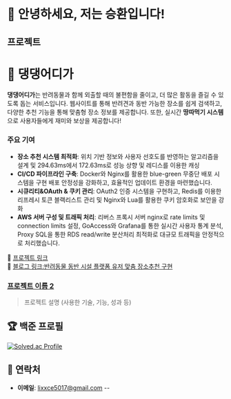 # 👋 안녕하세요, 저는 승환입니다!

##  프로젝트
# 🐾 댕댕어디가 

**댕댕어디가**는 반려동물과 함께 외출할 때의 불편함을 줄이고, 더 많은 활동을 즐길 수 있도록 돕는 서비스입니다. 웹사이트를 통해 반려견과 동반 가능한 장소를 쉽게 검색하고, 다양한 추천 기능을 통해 맞춤형 장소 정보를 제공합니다. 또한, 실시간 **땅따먹기 시스템**으로 사용자들에게 재미와 보상을 제공합니다!


### 주요 기여

- **장소 추천 시스템 최적화**: 위치 기반 정보와 사용자 선호도를 반영하는 알고리즘을 설계 및  294.63ms에서 172.63ms로 성능 상향 및 레디스를 이용한 캐싱
- **CI/CD 파이프라인 구축**: Docker와 Nginx를 활용한 blue-green 무중단 배포 시스템을 구현 배포 안정성을 강화하고, 효율적인 업데이트 환경을 마련했습니다.
- **시큐리티&OAuth & 쿠키 관리**: OAuth2 인증 시스템을 구현하고, Redis를 이용한 리프레시 토큰 블랙리스트 관리 및 Nginx와 Lua를 활용한 쿠키 암호화로 보안을 강화
- **AWS 서버 구성 및  트래픽 처리**: 리버스 프록시 서버 nginx로 rate limits 및 connection limits 설정, GoAccess와 Grafana를 통한 실시간 사용자 통계 분석, Proxy SQL을 통한 RDS read/write 분산처리 최적화로 대규모 트래픽을 안정적으로 처리했습니다.

🔗 [프로젝트 링크](https://github.com/WHERE-ARE-YOU-GOING-DAENG-DAENG/WHERE_ARE_YOU_GOING_DAENG_DAENG_-)  
🔗 [블로그 링크:반려동물 동반 시설 플랫폼 유저 맞춤 장소추천 구현](https://velog.io/@lixxce/%EB%8C%95%EB%8C%95%EC%96%B4%EB%94%94%EA%B0%80-%EB%B0%98%EB%A0%A4%EB%8F%99%EB%AC%BC-%EB%8F%99%EB%B0%98-%EC%8B%9C%EC%84%A4-%ED%94%8C%EB%9E%AB%ED%8F%BC-%EC%9C%A0%EC%A0%80-%EB%A7%9E%EC%B6%A4-%EC%9E%A5%EC%86%8C%EC%B6%94%EC%B2%9C-%EA%B5%AC%ED%98%84)



### [프로젝트 이름 2](링크)
> 프로젝트 설명 (사용한 기술, 기능, 성과 등)


## 🏆 백준 프로필
[![Solved.ac Profile](http://mazassumnida.wtf/api/v2/generate_badge?boj=sh5017)](https://solved.ac/sh5017/)


## 💬 연락처
- **이메일**: [lixxce5017@gmail.com](lixxce5017@gmail.com)
--
